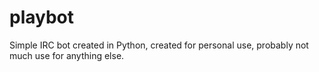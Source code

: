 playbot
=======

Simple IRC bot created in Python, created for personal use, probably not much use for anything else.
